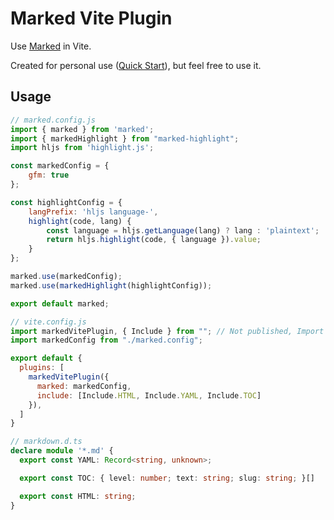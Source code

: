 # Marked Vite Plugin

Use [Marked](https://github.com/markedjs/marked) in Vite.

Created for personal use ([Quick Start](https://github.com/PhilipTKC/quick-start)), but feel free to use it.

## Usage

```js
// marked.config.js
import { marked } from 'marked';
import { markedHighlight } from "marked-highlight";
import hljs from 'highlight.js';

const markedConfig = {
    gfm: true
};

const highlightConfig = {
    langPrefix: 'hljs language-',
    highlight(code, lang) {
        const language = hljs.getLanguage(lang) ? lang : 'plaintext';
        return hljs.highlight(code, { language }).value;
    }
};

marked.use(markedConfig);
marked.use(markedHighlight(highlightConfig));

export default marked;
```

```js
// vite.config.js
import markedVitePlugin, { Include } from ""; // Not published, Import from dist.
import markedConfig from "./marked.config";

export default {
  plugins: [
    markedVitePlugin({
      marked: markedConfig,
      include: [Include.HTML, Include.YAML, Include.TOC]
    }),
  ]
}
```

```ts
// markdown.d.ts
declare module '*.md' {
  export const YAML: Record<string, unknown>;

  export const TOC: { level: number; text: string; slug: string; }[]

  export const HTML: string;
}

```
